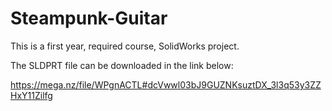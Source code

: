 # Steampunk-Guitar
This is a first year, required course, SolidWorks project.

The SLDPRT file can be downloaded in the link below:

https://mega.nz/file/WPgnACTL#dcVwwl03bJ9GUZNKsuztDX_3l3q53y3ZZHxY11Zilfg
